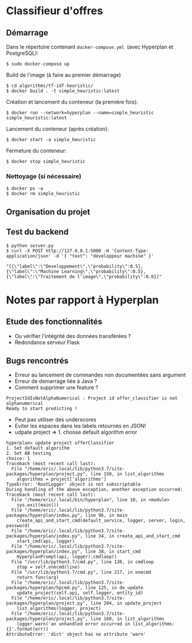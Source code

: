 # Classifieur d'offres

## Démarrage

Dans le répertoire contenant `docker-compose.yml `(avec Hyperplan et PostgreSQL):

```console
$ sudo docker-compose up
```

Build de l'image (à faire au premier démarrage)

```console
$ cd algorithms/tf-idf-heuristic/
$ docker build . -t simple_heuristic:latest
```

Création et lancement du conteneur (la première fois):

```console
$ docker run --network=hyperplan --name=simple_heuristic simple_heuristic:latest
```

Lancement du conteneur (après création):

```console
$ docker start -a simple_heuristic
```

Fermeture du conteneur:

```console
$ docker stop simple_heuristic
```

### Nettoyage (si nécessaire)

```console
$ docker ps -a
$ docker rm simple_heuristic
```


## Organisation du projet


## Test du backend

```console
$ python server.py
$ curl -X POST http://127.0.0.1:5000 -H 'Content-Type: application/json' -d '{ "text": "développeur machine" }'
```

    "[{\"label\":\"Developpement\",\"probability\":0.5},{\"label\":\"Machine Learning\",\"probability\":0.5},{\"label\":\"Traitement de l'image\",\"probability\":0.0}]"

# Notes par rapport à Hyperplan

## Etude des fonctionnalités

+ Ou vérifier l'intégrité des données transférées ?
+ Redondance serveur Flask

## Bugs rencontrés

+ Erreur au lancement de commandes non documentées sans argument
+ Erreur de demarrage liée à Java ?
+ Comment supprimer une feature ?

```console
ProjectIdIsNotAlphaNumerical : Project id offer_classifier is not alphanumerical
Ready to start predicting ! 
```

+ Peut pas utiliser des underscores
+ Eviter les espaces dans les labels retournés en JSON!
+ udpate project => 1. choose default algorithm error



```console
hyperplan> update project offerClassifier
1. Set default algorithm
2. Set AB testing
choice: 1
Traceback (most recent call last):
  File "/home/eric/.local/lib/python3.7/site-packages/hyperplan/project.py", line 150, in list_algorithms
    algorithms = project['algorithms']
TypeError: 'RootLogger' object is not subscriptable
During handling of the above exception, another exception occurred:
Traceback (most recent call last):
  File "/home/eric/.local/bin/hyperplan", line 10, in <module>
    sys.exit(main())
  File "/home/eric/.local/lib/python3.7/site-packages/hyperplan/index.py", line 96, in main
    create_api_and_start_cmd(default_service, logger, server, login, password)
  File "/home/eric/.local/lib/python3.7/site-packages/hyperplan/index.py", line 34, in create_api_and_start_cmd
    start_cmd(api, logger)
  File "/home/eric/.local/lib/python3.7/site-packages/hyperplan/index.py", line 38, in start_cmd
    HyperplanPrompt(api, logger).cmdloop()
  File "/usr/lib/python3.7/cmd.py", line 138, in cmdloop
    stop = self.onecmd(line)
  File "/usr/lib/python3.7/cmd.py", line 217, in onecmd
    return func(arg)
  File "/home/eric/.local/lib/python3.7/site-packages/hyperplan/hpcmd.py", line 125, in do_update
    update_project(self.api, self.logger, entity_id)
  File "/home/eric/.local/lib/python3.7/site-packages/hyperplan/project.py", line 204, in update_project
    list_algorithms(logger, project)
  File "/home/eric/.local/lib/python3.7/site-packages/hyperplan/project.py", line 160, in list_algorithms
    logger.warn('an unhandled error occurred in list_algorithms: {}'.format(err))
AttributeError: 'dict' object has no attribute 'warn'
```

